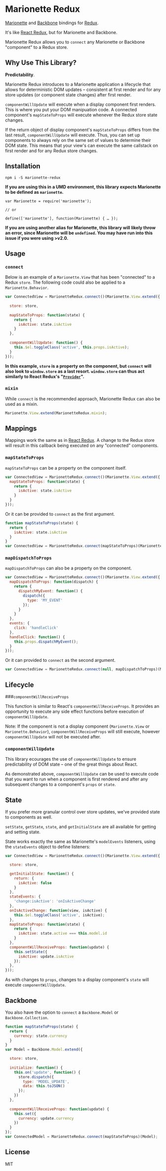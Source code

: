 Marionette Redux
=========================

[Marionette](https://github.com/marionettejs/backbone.marionette) and [Backbone](https://github.com/jashkenas/backbone) bindings for [Redux](https://github.com/reactjs/redux).

It's like [React Redux](https://github.com/reactjs/react-redux), but for Marionette and Backbone.

Marionette Redux allows you to `connect` any Marionette or Backbone "component" to a Redux store.

## Why Use This Library?

__Predictability__.

Marionette Redux introduces to a Marionette application a lifecycle that allows for deterministic DOM updates – consistent at first render and for any store updates (or component state changes) after first render.

`componentWillUpdate` will execute when a display component first renders. This is where you put your DOM manipuation code. A connected component's `mapStateToProps` will execute whenever the Redux store state changes.

If the return object of display component's `mapStateToProps` differs from the last result, `componentWillUpdate` will execute. Thus, you can set up components to always rely on the same set of values to determine their DOM state. This means that your view's can execute the same callstack on first render and for any Redux store changes.

## Installation

```
npm i -S marionette-redux
```

__If you are using this in a UMD environment, this library expects Marionette to be defined as `marionette`.__

```
var Marionette = require('marionette');

// or

define(['marionette'], function(Marionette) { … });
```

__If you are using another alias for Marionette, this library will likely throw an error, since Marionette will be `undefined`. You may have run into this issue if you were using >v2.0.__

## Usage

### `connect`

Below is an example of a `Marionette.View` that has been "connected" to a Redux `store`. The following code could also be applied to a `Marionette.Behavior`.

```js
var ConnectedView = MarionetteRedux.connect()(Marionette.View.extend({
  
  store: store,
  
  mapStateToProps: function(state) {
    return {
      isActive: state.isActive
    }
  },
  
  componentWillUpdate: function() {
    this.$el.toggleClass('active', this.props.isActive);
  }
}));
```

__In this example, `store` is a property on the component, but `connect` will also look to `window.store` as a last resort. `window.store` can thus act similarly to React Redux's "[`Provider`](https://github.com/reactjs/react-redux/blob/master/docs/api.md#provider-store)".__

### `mixin`

While `connect` is the recommended approach, Marionette Redux can also be used as a mixin.

```js
Marionette.View.extend(MarionetteRedux.mixin);
```

## Mappings

Mappings work the same as in [React Redux](https://github.com/reactjs/react-redux). A change to the Redux store will result in this callback being executed on any "connected" components.

### `mapStateToProps`

`mapStateToProps` can be a property on the component itself.

```js
var ConnectedView = MarionetteRedux.connect()(Marionette.View.extend({
  mapStateToProps: function(state) {
    return {
      isActive: state.isActive
    }
  }
}));
```

Or it can be provided to `connect` as the first argument.

```js
function mapStateToProps(state) {
  return {
    isActive: state.isActive
  }
}
var ConnectedView = MarionetteRedux.connect(mapStateToProps)(Marionette.View.extend({…}));
```

### `mapDispatchToProps`

`mapDispatchToProps` can also be a property on the component.

```js
var ConnectedView = MarionetteRedux.connect()(Marionette.View.extend({
  mapDispatchToProps: function(dispatch) {
    return {
      dispatchMyEvent: function() {
        dispatch({
          type: 'MY_EVENT'
        });
      }
    }
  },
  events: {
    click: 'handleClick'
  },
  handleClick: function() {
    this.props.dispatchMyEvent();
  }
}));
```

Or it can provided to `connect` as the second argument.

```js
var ConnectedView = MarionetteRedux.connect(null, mapDispatchToProps)(Marionette.View.extend({…}));
```

## Lifecycle

###`componentWillReceiveProps`

This function is similar to React's `componentWillReceiveProps`. It provides an opportunity to execute any side effect functions before execution of `componentWillUpdate`.

Note: If the component is not a display component (`Marionette.View` or `Marionette.Behavior`), `componentWillReceiveProps` will still execute, however `componentWillUpdate` will not be executed after.

### `componentWillUpdate`

This library ecourages the use of `componentWillUpdate` to ensure predictability of DOM state – one of the great things about React.

As demonstrated above, `componentWillUpdate` can be used to execute code that you want to run when a component is first rendered and after any subsequent changes to a component's `props` or `state`.

## State

If you prefer more granular control over store updates, we've provided state to components as well.

`setState`, `getState`, `state`, and `getInitialState` are all available for getting and setting state.

State works exactly the same as Marionette's `modelEvents` listeners, using the `stateEvents` object to define listeners:

```js
var ConnectedView = MarionetteRedux.connect()(Marionette.View.extend({

  store: store,

  getInitialState: function() {
    return: {
      isActive: false
    }
  },
  stateEvents: {
    'change:isActive': 'onIsActiveChange'
  },
  onIsActiveChange: function(view, isActive) {
    this.$el.toggleClass('active', isActive);
  },
  mapStateToProps: function(state) {
    return {
      isActive: state.active === this.model.id
    }
  },
  componentWillReceiveProps: function(update) {
    this.setState({
      isActive: update.isActive
    });
  },
}));
```

As with changes to `props`, changes to a display component's `state` will execute `componentWillUpdate`.

## Backbone

You also have the option to `connect` a `Backbone.Model` or `Backbone.Collection`.

```js
function mapStateToProps(state) {
  return {
    currency: state.currency
  }
}
var Model = Backbone.Model.extend({

  store: store,
  
  initialize: function() {
    this.on('update', function() {
      store.dispatch({
        type: 'MODEL_UPDATE',
        data: this.toJSON()
      });
    })
  },
  
  componentWillReceiveProps: function(update) {
    this.set({
      currency: update.currency
    })
  }
});
var ConnectedModel = MarionetteRedux.connect(mapStateToProps)(Model);
```

## License

MIT
